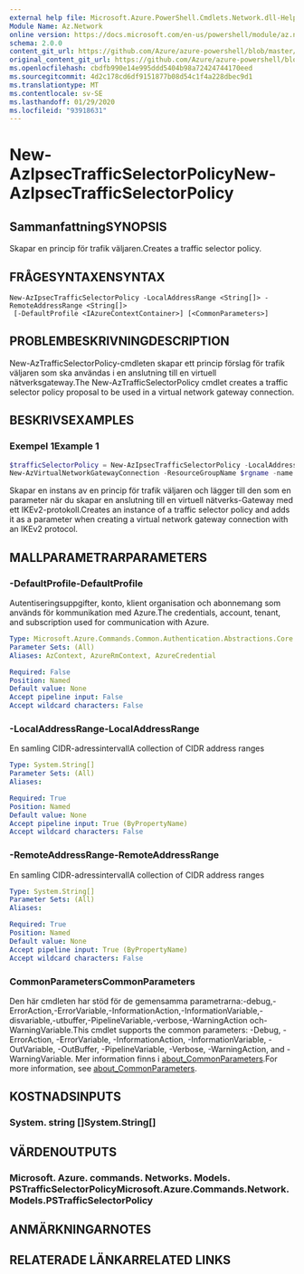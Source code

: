 ```yaml
---
external help file: Microsoft.Azure.PowerShell.Cmdlets.Network.dll-Help.xml
Module Name: Az.Network
online version: https://docs.microsoft.com/en-us/powershell/module/az.network/new-azipsectrafficselectorpolicy
schema: 2.0.0
content_git_url: https://github.com/Azure/azure-powershell/blob/master/src/Network/Network/help/New-AzIpsecTrafficSelectorPolicy.md
original_content_git_url: https://github.com/Azure/azure-powershell/blob/master/src/Network/Network/help/New-AzIpsecTrafficSelectorPolicy.md
ms.openlocfilehash: cbdfb990e14e995ddd5404b98a72424744170eed
ms.sourcegitcommit: 4d2c178cd6df9151877b08d54c1f4a228dbec9d1
ms.translationtype: MT
ms.contentlocale: sv-SE
ms.lasthandoff: 01/29/2020
ms.locfileid: "93918631"
---
```

# <span data-ttu-id="ab205-101">New-AzIpsecTrafficSelectorPolicy</span><span class="sxs-lookup"><span data-stu-id="ab205-101">New-AzIpsecTrafficSelectorPolicy</span></span>

## <span data-ttu-id="ab205-102">Sammanfattning</span><span class="sxs-lookup"><span data-stu-id="ab205-102">SYNOPSIS</span></span>
<span data-ttu-id="ab205-103">Skapar en princip för trafik väljaren.</span><span class="sxs-lookup"><span data-stu-id="ab205-103">Creates a traffic selector policy.</span></span>

## <span data-ttu-id="ab205-104">FRÅGESYNTAXEN</span><span class="sxs-lookup"><span data-stu-id="ab205-104">SYNTAX</span></span>

```
New-AzIpsecTrafficSelectorPolicy -LocalAddressRange <String[]> -RemoteAddressRange <String[]>
 [-DefaultProfile <IAzureContextContainer>] [<CommonParameters>]
```

## <span data-ttu-id="ab205-105">PROBLEMBESKRIVNING</span><span class="sxs-lookup"><span data-stu-id="ab205-105">DESCRIPTION</span></span>
<span data-ttu-id="ab205-106">New-AzTrafficSelectorPolicy-cmdleten skapar ett princip förslag för trafik väljaren som ska användas i en anslutning till en virtuell nätverksgateway.</span><span class="sxs-lookup"><span data-stu-id="ab205-106">The New-AzTrafficSelectorPolicy cmdlet creates a traffic selector policy proposal to be used in a virtual network gateway connection.</span></span>

## <span data-ttu-id="ab205-107">BESKRIVS</span><span class="sxs-lookup"><span data-stu-id="ab205-107">EXAMPLES</span></span>

### <span data-ttu-id="ab205-108">Exempel 1</span><span class="sxs-lookup"><span data-stu-id="ab205-108">Example 1</span></span>
```powershell
$trafficSelectorPolicy = New-AzIpsecTrafficSelectorPolicy -LocalAddressRange ("10.10.10.0/24", "20.20.20.0/24") -RemoteAddressRange ("30.30.30.0/24", "40.40.40.0/24")
New-AzVirtualNetworkGatewayConnection -ResourceGroupName $rgname -name $vnetConnectionName -location $location -VirtualNetworkGateway1 $vnetGateway -LocalNetworkGateway2 $localnetGateway -ConnectionType IPsec -RoutingWeight 3 -SharedKey $sharedKey -UsePolicyBasedTrafficSelectors $true -TrafficSelectorPolicies ($trafficSelectorPolicy)
```

<span data-ttu-id="ab205-109">Skapar en instans av en princip för trafik väljaren och lägger till den som en parameter när du skapar en anslutning till en virtuell nätverks-Gateway med ett IKEv2-protokoll.</span><span class="sxs-lookup"><span data-stu-id="ab205-109">Creates an instance of a traffic selector policy and adds it as a parameter when creating a virtual network gateway connection with an IKEv2 protocol.</span></span>

## <span data-ttu-id="ab205-110">MALLPARAMETRAR</span><span class="sxs-lookup"><span data-stu-id="ab205-110">PARAMETERS</span></span>

### <span data-ttu-id="ab205-111">-DefaultProfile</span><span class="sxs-lookup"><span data-stu-id="ab205-111">-DefaultProfile</span></span>
<span data-ttu-id="ab205-112">Autentiseringsuppgifter, konto, klient organisation och abonnemang som används för kommunikation med Azure.</span><span class="sxs-lookup"><span data-stu-id="ab205-112">The credentials, account, tenant, and subscription used for communication with Azure.</span></span>

```yaml
Type: Microsoft.Azure.Commands.Common.Authentication.Abstractions.Core.IAzureContextContainer
Parameter Sets: (All)
Aliases: AzContext, AzureRmContext, AzureCredential

Required: False
Position: Named
Default value: None
Accept pipeline input: False
Accept wildcard characters: False
```

### <span data-ttu-id="ab205-113">-LocalAddressRange</span><span class="sxs-lookup"><span data-stu-id="ab205-113">-LocalAddressRange</span></span>
<span data-ttu-id="ab205-114">En samling CIDR-adressintervall</span><span class="sxs-lookup"><span data-stu-id="ab205-114">A collection of CIDR address ranges</span></span>

```yaml
Type: System.String[]
Parameter Sets: (All)
Aliases:

Required: True
Position: Named
Default value: None
Accept pipeline input: True (ByPropertyName)
Accept wildcard characters: False
```

### <span data-ttu-id="ab205-115">-RemoteAddressRange</span><span class="sxs-lookup"><span data-stu-id="ab205-115">-RemoteAddressRange</span></span>
<span data-ttu-id="ab205-116">En samling CIDR-adressintervall</span><span class="sxs-lookup"><span data-stu-id="ab205-116">A collection of CIDR address ranges</span></span>

```yaml
Type: System.String[]
Parameter Sets: (All)
Aliases:

Required: True
Position: Named
Default value: None
Accept pipeline input: True (ByPropertyName)
Accept wildcard characters: False
```

### <span data-ttu-id="ab205-117">CommonParameters</span><span class="sxs-lookup"><span data-stu-id="ab205-117">CommonParameters</span></span>
<span data-ttu-id="ab205-118">Den här cmdleten har stöd för de gemensamma parametrarna:-debug,-ErrorAction,-ErrorVariable,-InformationAction,-InformationVariable,-disvariable,-utbuffer,-PipelineVariable,-verbose,-WarningAction och-WarningVariable.</span><span class="sxs-lookup"><span data-stu-id="ab205-118">This cmdlet supports the common parameters: -Debug, -ErrorAction, -ErrorVariable, -InformationAction, -InformationVariable, -OutVariable, -OutBuffer, -PipelineVariable, -Verbose, -WarningAction, and -WarningVariable.</span></span> <span data-ttu-id="ab205-119">Mer information finns i [about_CommonParameters](https://go.microsoft.com/fwlink/?LinkID=113216).</span><span class="sxs-lookup"><span data-stu-id="ab205-119">For more information, see [about_CommonParameters](https://go.microsoft.com/fwlink/?LinkID=113216).</span></span>

## <span data-ttu-id="ab205-120">KOSTNADS</span><span class="sxs-lookup"><span data-stu-id="ab205-120">INPUTS</span></span>

### <span data-ttu-id="ab205-121">System. string []</span><span class="sxs-lookup"><span data-stu-id="ab205-121">System.String[]</span></span>

## <span data-ttu-id="ab205-122">VÄRDEN</span><span class="sxs-lookup"><span data-stu-id="ab205-122">OUTPUTS</span></span>

### <span data-ttu-id="ab205-123">Microsoft. Azure. commands. Networks. Models. PSTrafficSelectorPolicy</span><span class="sxs-lookup"><span data-stu-id="ab205-123">Microsoft.Azure.Commands.Network.Models.PSTrafficSelectorPolicy</span></span>

## <span data-ttu-id="ab205-124">ANMÄRKNINGAR</span><span class="sxs-lookup"><span data-stu-id="ab205-124">NOTES</span></span>

## <span data-ttu-id="ab205-125">RELATERADE LÄNKAR</span><span class="sxs-lookup"><span data-stu-id="ab205-125">RELATED LINKS</span></span>
